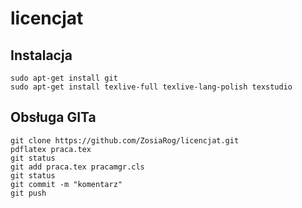 # licencjat

## Instalacja
```
sudo apt-get install git
sudo apt-get install texlive-full texlive-lang-polish texstudio
```

## Obsługa GITa
```
git clone https://github.com/ZosiaRog/licencjat.git
pdflatex praca.tex
git status
git add praca.tex pracamgr.cls
git status
git commit -m "komentarz"
git push
```
